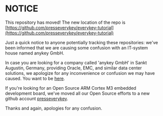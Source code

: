 NOTICE
======

This repository has moved! The new location of the repo is [https://github.com/presseverykey/everykey-tutorial](https://github.com/presseverykey/everykey-tutorial)


Just a quick notice to anyone potentially tracking these repositories: we've been informed that 
we are causing some confusion with an IT-system house named anykey GmbH.

In case you are looking for a company called 'anykey GmbH' in Sankt Augustin, Germany,
providing Oracle, EMC, and similar data center solutions, we apologize
for any inconvenience or confusion we may have caused. You want to be
[here](http://www.anykey.de/).

If you're looking for an Open Source ARM Cortex M3 embedded development board, we've moved all 
our Open Source efforts to a new github account [presseverykey](https://github.com/presseverykey).

Thanks and again, apologies for any confusion.
